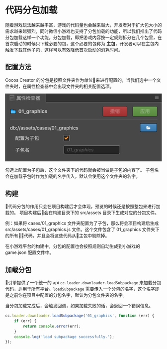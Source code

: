 # 代码分包加载

随着游戏玩法越来越丰富，游戏的代码量也会越来越大，开发者对于扩大包大小的需求越来越强烈，同时微信小游戏也支持了分包加载的功能，所以我们推出了代码分包加载这样一个功能。分包加载，即把游戏内容按一定规则拆分在几个包里，在首次启动的时候只下载必要的包，这个必要的包称为 **主包**，开发者可以在主包内触发下载其他子包，这样可以有效降低首次启动的消耗时间。

## 配置方法

Cocos Creator 的分包是按照文件夹作为单位来进行配置的，当我们选中一个文件夹时，在属性检查器中会出现文件夹的相关配置选项。

![subpackage](./subpackage/subpackage.png)

勾选上配置为子包后，这个文件夹下的代码就会被当做是子包的内容了。
子包名会在加载子包时作为加载的名字传入，默认会使用这个文件夹的名字。

## 构建

代码分包的作用只会在项目构建后才会体现，预览的时候还是按照整包来进行加载的。
项目构建后会在构建目录下的 src/assets 目录下生成对应的分包文件。

例：如果将 cases/01_graphics 文件夹配置为了子包，那么将会项目构建后生成 src/assets/cases/01_graphics.js 文件。这个文件包含了 01_graphics 文件夹下的所有代码，并且会将这些代码从主包中剔除掉。

在小游戏平台的构建中，分包的配置也会按照规则自动生成到小游戏的 game.json 配置文件中。

## 加载分包

引擎提供了一个统一的 api `cc.loader.downloader.loadSubpackage` 来加载分包代码，适用于所有平台。`loadSubpackage` 需要传入一个分包的名字，这个名字即是之前你在项目中配置的分包名字，默认为分包文件夹的名字。

当分包加载完成后，会触发回调，如果加载失败的话，会返回一个错误信息。

```javascript
cc.loader.downloader.loadSubpackage('01_graphics', function (err) {
    if (err) {
        return console.error(err);
    }
    console.log('load subpackage successfully.');
});
```